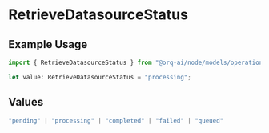 # RetrieveDatasourceStatus

## Example Usage

```typescript
import { RetrieveDatasourceStatus } from "@orq-ai/node/models/operations";

let value: RetrieveDatasourceStatus = "processing";
```

## Values

```typescript
"pending" | "processing" | "completed" | "failed" | "queued"
```